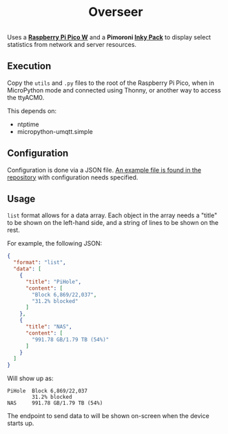 <h1 align="center">Overseer</h1>
<p align="center">
  <img src="https://github.com/soup-bowl/overseer/assets/11209477/7456aa83-eaeb-4d2c-925d-1d1798af25ba" alt="" />
</p>

Uses a **[Raspberry Pi Pico W](https://www.raspberrypi.com/products/raspberry-pi-pico/)** and a **Pimoroni [Inky Pack](https://shop.pimoroni.com/products/pico-inky-pack?variant=40044626051155)** to display select statistics from network and server resources.

## Execution 

Copy the `utils` and `.py` files to the root of the Raspberry Pi Pico, when in MicroPython mode and connected using Thonny, or another way to access the ttyACM0.

This depends on:

* ntptime
* micropython-umqtt.simple

## Configuration

Configuration is done via a JSON file. [An example file is found in the repository](/config.json.example) with configuration needs specified.

## Usage

`list` format allows for a data array. Each object in the array needs a "title" to be shown on the left-hand side, and a string of lines to be shown on the rest.

For example, the following JSON:

```json
{
  "format": "list",
  "data": [
    {
      "title": "PiHole",
      "content": [
        "Block 6,869/22,037",
        "31.2% blocked"
      ]
    },
    {
      "title": "NAS",
      "content": [
        "991.78 GB/1.79 TB (54%)"
      ]
    }
  ]
}
```

Will show up as:

```
PiHole  Block 6,869/22,037
        31.2% blocked
NAS     991.78 GB/1.79 TB (54%)
```

The endpoint to send data to will be shown on-screen when the device starts up.
